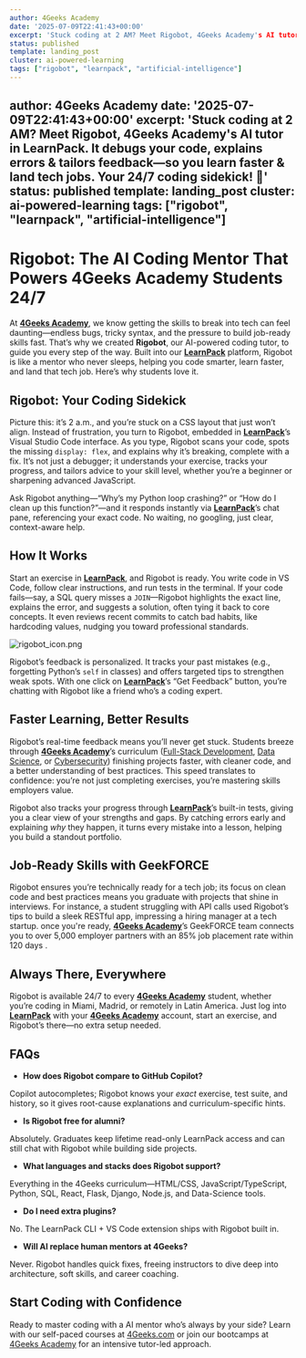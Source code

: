 ```yaml
---
author: 4Geeks Academy
date: '2025-07-09T22:41:43+00:00'
excerpt: 'Stuck coding at 2 AM? Meet Rigobot, 4Geeks Academy's AI tutor in LearnPack. It debugs your code, explains errors & tailors feedback—so you learn faster & land tech jobs. Your 24/7 coding sidekick! 🚀'
status: published
template: landing_post
cluster: ai-powered-learning
tags: ["rigobot", "learnpack", "artificial-intelligence"]
---
```

author: 4Geeks Academy
date: '2025-07-09T22:41:43+00:00'
excerpt: 'Stuck coding at 2 AM? Meet Rigobot, 4Geeks Academy's AI tutor in LearnPack. It debugs your code, explains errors & tailors feedback—so you learn faster & land tech jobs. Your 24/7 coding sidekick! 🚀'
status: published
template: landing_post
cluster: ai-powered-learning
tags: ["rigobot", "learnpack", "artificial-intelligence"]
---
# Rigobot: The AI Coding Mentor That Powers 4Geeks Academy Students 24/7

At [**4Geeks Academy**](https://4geeksacademy.com/), we know getting the skills to break into tech can feel daunting—endless bugs, tricky syntax, and the pressure to build job-ready skills fast. That’s why we created **Rigobot**, our AI-powered coding tutor, to guide you every step of the way. Built into our [**LearnPack**](https://www.learnpack.co/) platform, Rigobot is like a mentor who never sleeps, helping you code smarter, learn faster, and land that tech job. Here’s why students love it.

## Rigobot: Your Coding Sidekick

Picture this: it’s 2 a.m., and you’re stuck on a CSS layout that just won’t align. Instead of frustration, you turn to Rigobot, embedded in [**LearnPack**](https://www.learnpack.co/)’s Visual Studio Code interface. As you type, Rigobot scans your code, spots the missing `display: flex`, and explains why it’s breaking, complete with a fix. It’s not just a debugger; it understands your exercise, tracks your progress, and tailors advice to your skill level, whether you’re a beginner or sharpening advanced JavaScript.

Ask Rigobot anything—“Why’s my Python loop crashing?” or “How do I clean up this function?”—and it responds instantly via [**LearnPack**](https://www.learnpack.co/)’s chat pane, referencing your exact code. No waiting, no googling, just clear, context-aware help.

## How It Works

Start an exercise in [**LearnPack**](https://www.learnpack.co/), and Rigobot is ready. You write code in VS Code, follow clear instructions, and run tests in the terminal. If your code fails—say, a SQL query misses a `JOIN`—Rigobot highlights the exact line, explains the error, and suggests a solution, often tying it back to core concepts. It even reviews recent commits to catch bad habits, like hardcoding values, nudging you toward professional standards.

![rigobot_icon.png](https://breathecode.herokuapp.com/v1/media/file/rigobot-icon-jpg)

Rigobot’s feedback is personalized. It tracks your past mistakes (e.g., forgetting Python’s `self` in classes) and offers targeted tips to strengthen weak spots. With one click on [**LearnPack**](https://www.learnpack.co/)’s “Get Feedback” button, you’re chatting with Rigobot like a friend who’s a coding expert.

## Faster Learning, Better Results

Rigobot’s real-time feedback means you’ll never get stuck. Students breeze through [**4Geeks Academy**](https://4geeksacademy.com/)’s curriculum ([Full-Stack Development](https://4geeksacademy.com/us/coding-bootcamps/part-time-full-stack-developer), [Data Science](https://4geeksacademy.com/us/coding-bootcamps/datascience-machine-learning), or [Cybersecurity](https://4geeksacademy.com/us/coding-bootcamps/cybersecurity)) finishing projects faster, with cleaner code, and a better understanding of best practices. This speed translates to confidence: you’re not just completing exercises, you’re mastering skills employers value.

Rigobot also tracks your progress through [**LearnPack**](https://www.learnpack.co/)’s built-in tests, giving you a clear view of your strengths and gaps. By catching errors early and explaining *why* they happen, it turns every mistake into a lesson, helping you build a standout portfolio.

## Job-Ready Skills with GeekFORCE

Rigobot ensures you’re technically ready for a tech job; its focus on clean code and best practices means you graduate with projects that shine in interviews. For instance, a student struggling with API calls used Rigobot’s tips to build a sleek RESTful app, impressing a hiring manager at a tech startup.  once you're ready, [**4Geeks Academy**](https://4geeksacademy.com/)’s GeekFORCE team connects you to over 5,000 employer partners with an 85% job placement  rate within 120 days .

## Always There, Everywhere

Rigobot is available 24/7 to every [**4Geeks Academy**](https://4geeksacademy.com/) student, whether you’re coding in Miami, Madrid, or remotely in Latin America. Just log into [**LearnPack**](https://www.learnpack.co/) with your [**4Geeks Academy**](https://4geeksacademy.com/) account, start an exercise, and Rigobot’s there—no extra setup needed.

## FAQs

- **How does Rigobot compare to GitHub Copilot?**

Copilot autocompletes; Rigobot knows your *exact* exercise, test suite, and history, so it gives root-cause explanations and curriculum-specific hints.

- **Is Rigobot free for alumni?**

Absolutely. Graduates keep lifetime read-only LearnPack access and can still chat with Rigobot while building side projects.

- **What languages and stacks does Rigobot support?**

Everything in the 4Geeks curriculum—HTML/CSS, JavaScript/TypeScript, Python, SQL, React, Flask, Django, Node.js, and Data-Science tools.

- **Do I need extra plugins?**

No. The LearnPack CLI + VS Code extension ships with Rigobot built in.

- **Will AI replace human mentors at 4Geeks?**

Never. Rigobot handles quick fixes, freeing instructors to dive deep into architecture, soft skills, and career coaching.

## Start Coding with Confidence

Ready to master coding with a AI mentor who’s always by your side? Learn with our self-paced courses at [4Geeks.com](http://4geeks.com/) or join our bootcamps at [4Geeks Academy](https://4geeksacademy.com/) for an intensive tutor-led approach.